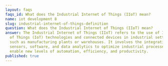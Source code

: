 ```yaml
---
layout: faqs
faqs_id: What does the Industrial Internet of Things (IIoT) mean?
name: iot development 8
slug: industrial-internet-of-things-definition
question: What does the Industrial Internet of Things (IIoT) mean?
answer: The Industrial Internet of Things (IIoT) refers to the use of Internet
  of Things (IoT) technologies and connected devices in industrial settings,
  such as manufacturing plants or warehouses. It involves the integration of
  sensors, software, and data analytics to optimize industrial processes and
  enable new levels of automation, efficiency, and productivity.
published: true
---
```

